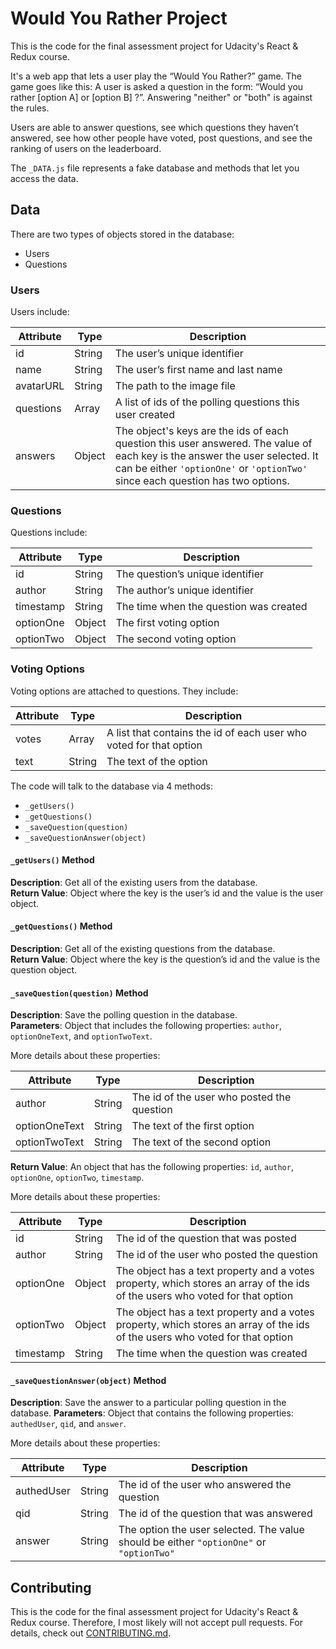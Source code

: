 # Would You Rather Project

This is the code for the final assessment project for Udacity's React & Redux course.

It's a web app that lets a user play the “Would You Rather?” game. The game goes like this: A user is asked a question in the form: “Would you rather [option A] or [option B] ?”. Answering "neither" or "both" is against the rules.

Users are able to answer questions, see which questions they haven’t answered, see how other people have voted, post questions, and see the ranking of users on the leaderboard.

The `_DATA.js` file represents a fake database and methods that let you access the data.



## Data

There are two types of objects stored in the database:

* Users
* Questions

### Users

Users include:

| Attribute    | Type             | Description           |
|-----------------|------------------|-------------------         |
| id                 | String           | The user’s unique identifier |
| name          | String           | The user’s first name  and last name     |
| avatarURL  | String           | The path to the image file |
| questions | Array | A list of ids of the polling questions this user created|
| answers      | Object         |  The object's keys are the ids of each question this user answered. The value of each key is the answer the user selected. It can be either `'optionOne'` or `'optionTwo'` since each question has two options.

### Questions

Questions include:

| Attribute | Type | Description |
|-----------------|------------------|-------------------|
| id                  | String | The question’s unique identifier |
| author        | String | The author’s unique identifier |
| timestamp | String | The time when the question was created|
| optionOne | Object | The first voting option|
| optionTwo | Object | The second voting option|

### Voting Options

Voting options are attached to questions. They include:

| Attribute | Type | Description |
|-----------------|------------------|-------------------|
| votes             | Array | A list that contains the id of each user who voted for that option|
| text                | String | The text of the option |

The code will talk to the database via 4 methods:

* `_getUsers()`
* `_getQuestions()`
* `_saveQuestion(question)`
* `_saveQuestionAnswer(object)`

#### `_getUsers()` Method

**Description**: Get all of the existing users from the database.  
**Return Value**: Object where the key is the user’s id and the value is the user object.

#### `_getQuestions()` Method

**Description**: Get all of the existing questions from the database.  
**Return Value**: Object where the key is the question’s id and the value is the question object.

#### `_saveQuestion(question)` Method

**Description**: Save the polling question in the database.  
**Parameters**:  Object that includes the following properties: `author`, `optionOneText`, and `optionTwoText`.

More details about these properties:

| Attribute | Type | Description |
|-----------------|------------------|-------------------|
| author | String | The id of the user who posted the question|
| optionOneText| String | The text of the first option |
| optionTwoText | String | The text of the second option |

**Return Value**:  An object that has the following properties: `id`, `author`, `optionOne`, `optionTwo`, `timestamp`.

More details about these properties:

| Attribute | Type | Description |
|-----------------|------------------|-------------------|
| id | String | The id of the question that was posted|
| author | String | The id of the user who posted the question|
| optionOne | Object | The object has a text property and a votes property, which stores an array of the ids of the users who voted for that option|
| optionTwo | Object | The object has a text property and a votes property, which stores an array of the ids of the users who voted for that option|
|timestamp|String | The time when the question was created|

#### `_saveQuestionAnswer(object)` Method

**Description**: Save the answer to a particular polling question in the database.
**Parameters**: Object that contains the following properties: `authedUser`, `qid`, and `answer`.

More details about these properties:

| Attribute | Type | Description |
|-----------------|------------------|-------------------|
| authedUser | String | The id of the user who answered the question|
| qid | String | The id of the question that was answered|
| answer | String | The option the user selected. The value should be either `"optionOne"` or `"optionTwo"`|

## Contributing

This is the code for the final assessment project for Udacity's React & Redux course. Therefore, I most likely will not accept pull requests. For details, check out [CONTRIBUTING.md](CONTRIBUTING.md).
